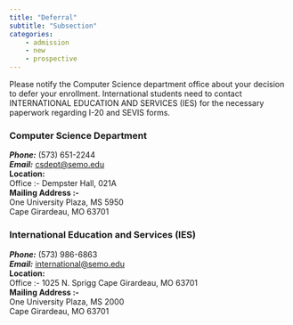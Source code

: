 ```yaml
---
title: "Deferral"
subtitle: "Subsection"
categories:
    - admission
    - new
    - prospective
---
```

Please notify the Computer Science department office about your decision to defer your enrollment.
                            International students need to contact INTERNATIONAL EDUCATION AND SERVICES (IES) for the necessary paperwork regarding I-20 and
                            SEVIS forms.

<h3><strong>Computer Science Department</strong></h3>

***Phone:*** <a>(573) 651-2244</a><br>
***Email:*** <a>csdept@semo.edu</a><br>
**Location:**<br>
Office :- Dempster Hall, 021A <br>
**Mailing Address :-** <br>
One University Plaza, MS 5950<br>
Cape Girardeau, MO 63701

<h3><strong>International Education and Services (IES)</strong></h3>           


***Phone:*** <a>(573) 986-6863</a><br>
***Email:*** <a>international@semo.edu</a><br>
**Location:**<br>
Office :- 1025 N. Sprigg
Cape Girardeau, MO 63701<br>
**Mailing Address :-** <br>
One University Plaza, MS 2000<br>
Cape Girardeau, MO 63701


